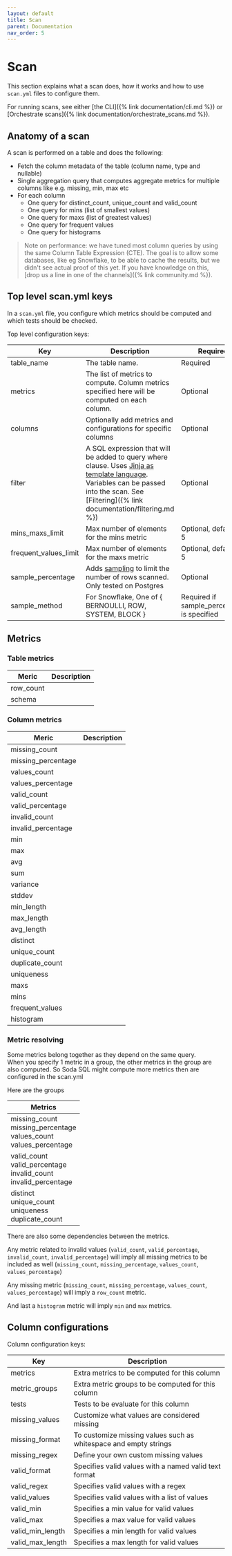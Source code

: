 ```yaml
---
layout: default
title: Scan
parent: Documentation
nav_order: 5
---
```


# Scan

This section explains what a scan does, how it works and how to use `scan.yml` files to configure them.

For running scans, see either [the CLI]({% link documentation/cli.md %}) or [Orchestrate scans]({% link documentation/orchestrate_scans.md %}).

## Anatomy of a scan

A scan is performed on a table and does the following:

* Fetch the column metadata of the table (column name, type and nullable)
* Single aggregation query that computes aggregate metrics for multiple columns like e.g. missing, min, max etc
* For each column
  * One query for distinct_count, unique_count and valid_count
  * One query for mins (list of smallest values)
  * One query for maxs (list of greatest values)
  * One query for frequent values
  * One query for histograms

> Note on performance: we have tuned most column queries by using the same Column Table Expression (CTE).
The goal is to allow some databases, like eg Snowflake, to be able to cache the results, but we didn't see
actual proof of this yet.  If you have knowledge on this, [drop us a line in one of the channels]({% link community.md %}).

## Top level scan.yml keys

In a `scan.yml` file, you configure which metrics should be computed and
which tests should be checked.

Top level configuration keys:

| Key | Description | Required |
| --- | ----------- | -------- |
| table_name | The table name. | Required |
| metrics | The list of metrics to compute. Column metrics specified here will be computed on each column. | Optional |
| columns | Optionally add metrics and configurations for specific columns | Optional |
| filter | A SQL expression that will be added to query where clause. Uses [Jinja as template language](https://jinja.palletsprojects.com/). Variables can be passed into the scan.  See [Filtering]({% link documentation/filtering.md %}) | Optional |
| mins_maxs_limit | Max number of elements for the mins metric | Optional, default is 5 |
| frequent_values_limit | Max number of elements for the maxs metric | Optional, default is 5 |
| sample_percentage | Adds [sampling](https://docs.snowflake.com/en/sql-reference/constructs/sample.html) to limit the number of rows scanned. Only tested on Postgres | Optional |
| sample_method | For Snowflake, One of { BERNOULLI, ROW, SYSTEM, BLOCK } | Required if sample_percentage is specified |

## Metrics

### Table metrics

| Meric | Description |
| ----- | ------------|
| row_count |  |
| schema |  |

### Column metrics

| Meric | Description |
| ----- | ------------|
| missing_count |  |
| missing_percentage |  |
| values_count |  |
| values_percentage |  |
| valid_count |  |
| valid_percentage |  |
| invalid_count |  |
| invalid_percentage |  |
| min |  |
| max |  |
| avg |  |
| sum |  |
| variance |  |
| stddev |  |
| min_length |  |
| max_length |  |
| avg_length |  |
| distinct |  |
| unique_count |  |
| duplicate_count |  |
| uniqueness |  |
| maxs |  |
| mins |  |
| frequent_values |  |
| histogram |  |

### Metric resolving

Some metrics belong together as they depend on the same query.  
When you specify 1 metric in a group, the other metrics in the group are also computed.
So Soda SQL might compute more metrics then are configured in the  scan.yml

Here are the groups

| Metrics |
| ------------|
| missing_count<br/>missing_percentage<br/>values_count<br/>values_percentage |
| valid_count<br/>valid_percentage<br/>invalid_count<br/>invalid_percentage |
| distinct<br/>unique_count<br/>uniqueness<br/>duplicate_count |

There are also some dependencies between the metrics.

Any metric related to invalid values (`valid_count`, `valid_percentage`, `invalid_count`, `invalid_percentage`) will 
imply all missing metrics to be included as well (`missing_count`, `missing_percentage`, `values_count`, `values_percentage`)

Any missing metric (`missing_count`, `missing_percentage`, `values_count`, `values_percentage`) will imply 
a `row_count` metric.

And last a `histogram` metric will imply `min` and `max` metrics.

## Column configurations

Column configuration keys:

| Key | Description |
| --- | ----------- |
| metrics | Extra metrics to be computed for this column |
| metric_groups | Extra metric groups to be computed for this column |
| tests | Tests to be evaluate for this column |
| missing_values | Customize what values are considered missing |
| missing_format | To customize missing values such as whitespace and empty strings |
| missing_regex | Define your own custom missing values |
| valid_format | Specifies valid values with a named valid text format |
| valid_regex | Specifies valid values with a regex |
| valid_values | Specifies valid values with a list of values |
| valid_min | Specifies a min value for valid values |
| valid_max | Specifies a max value for valid values |
| valid_min_length | Specifies a min length for valid values |
| valid_max_length | Specifies a max length for valid values |